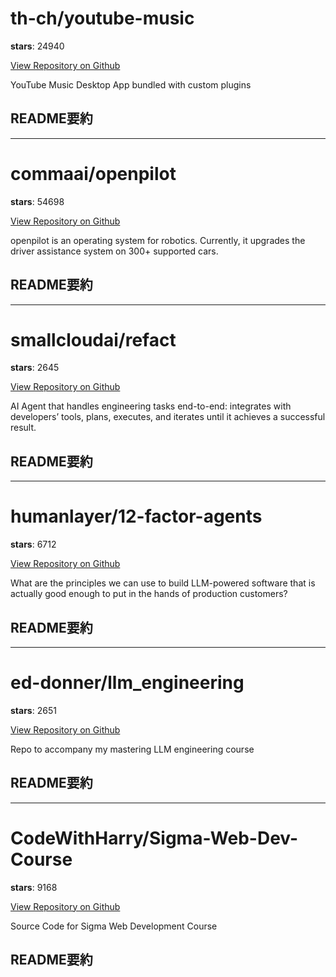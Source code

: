 
# th-ch/youtube-music

**stars**: 24940

[View Repository on Github](https://github.com/th-ch/youtube-music)

YouTube Music Desktop App bundled with custom plugins

## README要約


---

# commaai/openpilot

**stars**: 54698

[View Repository on Github](https://github.com/commaai/openpilot)

openpilot is an operating system for robotics. Currently, it upgrades the driver assistance system on 300+ supported cars.

## README要約


---

# smallcloudai/refact

**stars**: 2645

[View Repository on Github](https://github.com/smallcloudai/refact)

AI Agent that handles engineering tasks end-to-end: integrates with developers’ tools, plans, executes, and iterates until it achieves a successful result.

## README要約


---

# humanlayer/12-factor-agents

**stars**: 6712

[View Repository on Github](https://github.com/humanlayer/12-factor-agents)

What are the principles we can use to build LLM-powered software that is actually good enough to put in the hands of production customers?

## README要約


---

# ed-donner/llm_engineering

**stars**: 2651

[View Repository on Github](https://github.com/ed-donner/llm_engineering)

Repo to accompany my mastering LLM engineering course

## README要約


---

# CodeWithHarry/Sigma-Web-Dev-Course

**stars**: 9168

[View Repository on Github](https://github.com/CodeWithHarry/Sigma-Web-Dev-Course)

Source Code for Sigma Web Development Course

## README要約

